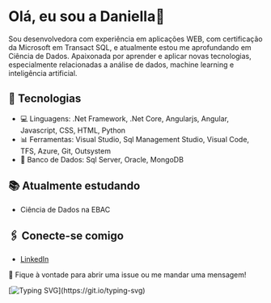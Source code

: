 # Olá, eu sou a Daniella👋

Sou desenvolvedora com experiência em aplicações WEB, com certificação da Microsoft em Transact SQL, e atualmente estou me aprofundando em Ciência de Dados. Apaixonada por aprender e aplicar novas tecnologias, especialmente relacionadas a análise de dados, machine learning e inteligência artificial.

## 🚀 Tecnologias
- 💻 Linguagens: .Net Framework, .Net Core, Angularjs, Angular, Javascript, CSS, HTML, Python
- 📊 Ferramentas: Visual Studio, Sql Management Studio, Visual Code, TFS, Azure, Git, Outsystem
- 💾 Banco de Dados: Sql Server, Oracle, MongoDB

## 📚 Atualmente estudando
- Ciência de Dados na EBAC

## 🖇️ Conecte-se comigo
- [LinkedIn]([https://www.linkedin.com/in/seuperfil/](https://www.linkedin.com/in/daniella-sampaio-bucheroni-98b04b49/))

💬 Fique à vontade para abrir uma issue ou me mandar uma mensagem!

[![Typing SVG](https://readme-typing-svg.herokuapp.com?font=Fira+Code&weight=600&pause=1000&color=F722BD&center=true&vCenter=true&width=435&lines=It's+not+what+the+world+holds+for+you%2C+;it's+what+you+bring+to+it!)](https://git.io/typing-svg)

